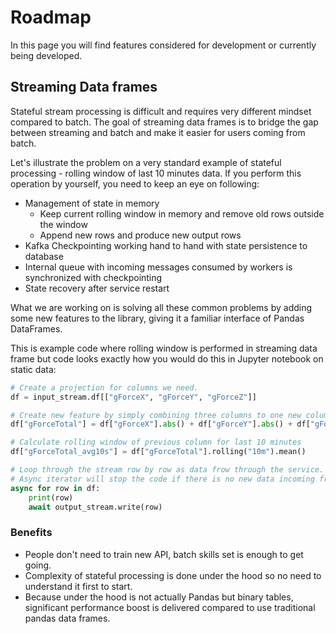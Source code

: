 # Roadmap
In this page you will find features considered for development or currently being developed.

## Streaming Data frames
Stateful stream processing is difficult and requires very different mindset compared to batch. The goal of streaming data frames is to bridge the gap between streaming and batch and make it easier for users coming from batch. 

Let's illustrate the problem on a very standard example of stateful processing - rolling window of last 10 minutes data. If you perform this operation by yourself, you need to keep an eye on following:
 - Management of state in memory
   - Keep current rolling window in memory and remove old rows outside the window
   - Append new rows and produce new output rows
 - Kafka Checkpointing working hand to hand with state persistence to database
 - Internal queue with incoming messages consumed by workers is synchronized with checkpointing 
 - State recovery after service restart

What we are working on is solving all these common problems by adding some new features to the library, giving it a familiar interface of Pandas DataFrames.

This is example code where rolling window is performed in streaming data frame but code looks exactly how you would do this in Jupyter notebook on static data:
```python
# Create a projection for columns we need.
df = input_stream.df[["gForceX", "gForceY", "gForceZ"]] 

# Create new feature by simply combining three columns to one new column.
df["gForceTotal"] = df["gForceX"].abs() + df["gForceY"].abs() + df["gForceZ"].abs()

# Calculate rolling window of previous column for last 10 minutes
df["gForceTotal_avg10s"] = df["gForceTotal"].rolling("10m").mean()

# Loop through the stream row by row as data frow through the service. 
# Async iterator will stop the code if there is no new data incoming from i 
async for row in df:
    print(row)
    await output_stream.write(row)
```

### Benefits
- People don't need to train new API, batch skills set is enough to get going.
- Complexity of stateful processing is done under the hood so no need to understand it first to start. 
- Because under the hood is not actually Pandas but binary tables, significant performance boost is delivered compared to use traditional pandas data frames.   



